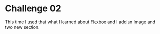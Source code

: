 # Challenge 02
This time I used that what I learned about [Flexbox](https://developer.mozilla.org/en-US/docs/Web/CSS/CSS_Flexible_Box_Layout/Basic_Concepts_of_Flexbox) 
and I add an Image and two new section.
